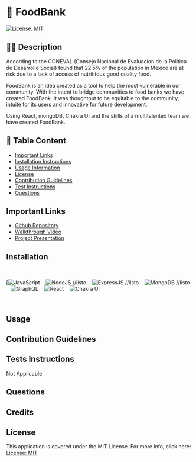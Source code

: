 # 🌽 FoodBank

[![License: MIT](https://img.shields.io/badge/License-MIT-yellow.svg)](https://opensource.org/licenses/MIT)

## ✍🏼 Description

According to the CONEVAL (Consejo Nacional de Evaluacion de la Politica de Desarrollo Social) found that 22.5% of the population in Mexico are at risk due to a lack of access of nutrititous good quality food.

FoodBank is an idea created as a tool to help the most vulnerable in our community. With the intent to bridge communities to food banks we have created FoodBank. It was thoughtout to be equitable to the community, intuite for its users and innovative for future development.

Using React, mongoDB, Chakra UI and the skills of a multitalented team we have created FoodBank.

## 📄 Table Content

- [Important Links](#important-links)
- [Installation Instructions](#installation-instructions)
- [Usage Information](#usage-information)
- [License](#license)
- [Contribution Guidelines](#contribution-guidelines)
- [Test Instructions](#tests-instructions)
- [Questions](#questions)

## Important Links

- [Github Repository]()
- [Walkthrough Video]()
- [Project Presentation]()

## Installation

</br>

<div style="display: inline_block">

[![JavaScript](foodbank/client/public/images/javascript.svg)
&nbsp;&nbsp;
![NodeJS](foodbank/client/public/images/node.png) //listo
&nbsp;&nbsp;
![ExpressJS](foodbank/client/public/images/express.png) //listo
&nbsp;&nbsp;
![MongoDB](foodbank/client/public/images/mongodb.png) //listo
&nbsp;&nbsp;
![GraphQL](foodbank/client/public/images/graphql.svg.png)
&nbsp;&nbsp;
![React](foodbank/client/public/images/react.png)
&nbsp;&nbsp;
![Chakra UI](foodbank/client/public/images/chakraui.png)
&nbsp;&nbsp;

</div>

</br>

## Usage

## Contribution Guidelines

## Tests Instructions

Not Applicable

## Questions

## Credits

## License

This application is covered under the MIT License. For more info, click here: [License: MIT](https://opensource.org/licenses/MIT)
